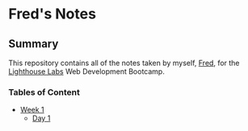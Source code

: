 # Fred's Notes

## Summary 

This repository contains all of the notes taken by myself, [Fred](https://github.com/fredbordel), for the [Lighthouse Labs](https://www.lighthouselabs.ca/?gclid=CjwKCAiA0svwBRBhEiwAHqKjFlKQ1H5c96M1AYdUck6bQR5KC6GZDQFjw96iDQOww1ccSump1LH_OBoCd_QQAvD_BwE) Web Development Bootcamp.

### Tables of Content

* [Week 1](/Week_1)
  * [Day 1](/Week_1/Day_1)